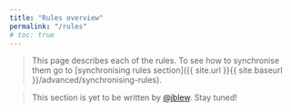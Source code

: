 ```yaml
---
title: "Rules overview"
permalink: "/rules"
# toc: true
---
```


> This page describes each of the rules. To see how to synchronise them go to
> [synchronising rules section]({{ site.url }}{{ site.baseurl }}/advanced/synchronising-rules).

> This section is yet to be written  by [@jblew](https://steemit.com/@jblew). Stay tuned!

